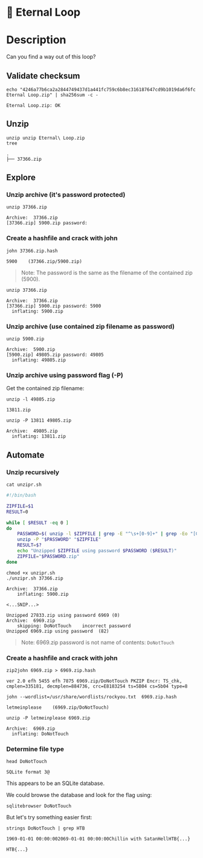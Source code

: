 # 🧩 Eternal Loop

<!-- Tags: #🧩
Related to: [[head]], [[john]], [[sqlitebrowser]], [[sum]], [[unzip]]
See also:
Previous: [[HTB]]-->

# Description

Can you find a way out of this loop?

## Validate checksum

	echo "4246a77b6ca2a2844749437d1a441fc759c6b8ec316187647cd9b1019da6f6fc Eternal Loop.zip" | sha256sum -c -

```text
Eternal Loop.zip: OK
```

## Unzip

	unzip unzip Eternal\ Loop.zip
	tree

```text
.
├── 37366.zip
```

## Explore

### Unzip archive (it's password protected)

	unzip 37366.zip

```text
Archive:  37366.zip
[37366.zip] 5900.zip password:
```

### Create a hashfile and crack with john

	john 37366.zip.hash

```text
5900    (37366.zip/5900.zip)     
```

>Note: The password is the same as the filename of the contained zip (5900).

	unzip 37366.zip

```text
Archive:  37366.zip
[37366.zip] 5900.zip password: 5900
  inflating: 5900.zip
```

### Unzip archive (use contained zip filename as password)

	unzip 5900.zip

```text
Archive:  5900.zip
[5900.zip] 49805.zip password: 49805
  inflating: 49805.zip
```

### Unzip archive using password flag (-P)

Get the contained zip filename:

	unzip -l 49805.zip

```text
13811.zip
```

	unzip -P 13811 49805.zip

```text
Archive:  49805.zip
  inflating: 13811.zip
```

## Automate

### Unzip recursively

	cat unzipr.sh

```bash
#!/bin/bash

ZIPFILE=$1
RESULT=0

while [ $RESULT -eq 0 ]
do
	PASSWORD=$( unzip -l $ZIPFILE | grep -E "^\s+[0-9]+" | grep -Eo "[0-9]+\.zip" | grep -Eo "[0-9]+" )
	unzip -P "$PASSWORD" "$ZIPFILE"
	RESULT=$?
	echo "Unzipped $ZIPFILE using password $PASSWORD ($RESULT)"
	ZIPFILE="$PASSWORD.zip"
done
```

	chmod +x unzipr.sh
	./unzipr.sh 37366.zip

```text
Archive:  37366.zip
	inflating: 5900.zip   

<...SNIP...>

Unzipped 27833.zip using password 6969 (0)
Archive:  6969.zip
	skipping: DoNotTouch    incorrect password
Unzipped 6969.zip using password  (82)
```

>Note: 6969.zip password is not name of contents: `DoNotTouch`

### Create a hashfile and crack with john

	zip2john 6969.zip > 6969.zip.hash

```text
ver 2.0 efh 5455 efh 7875 6969.zip/DoNotTouch PKZIP Encr: TS_chk, cmplen=335181, decmplen=884736, crc=E8183254 ts=5B04 cs=5b04 type=8
```

	john --wordlist=/usr/share/wordlists/rockyou.txt  6969.zip.hash

```text
letmeinplease    (6969.zip/DoNotTouch)
```

	unzip -P letmeinplease 6969.zip

```text
Archive:  6969.zip
  inflating: DoNotTouch
```

### Determine file type

	head DoNotTouch

```text
SQLite format 3@
```

This appears to be an SQLite database.

We could browse the database and look for the flag using:

	sqlitebrowser DoNotTouch

But let's try something easier first:

	strings DoNotTouch | grep HTB

```text
1969-01-01 00:00:002069-01-01 00:00:00Chillin with SatanHellHTB{...}
```

`HTB{...}`
